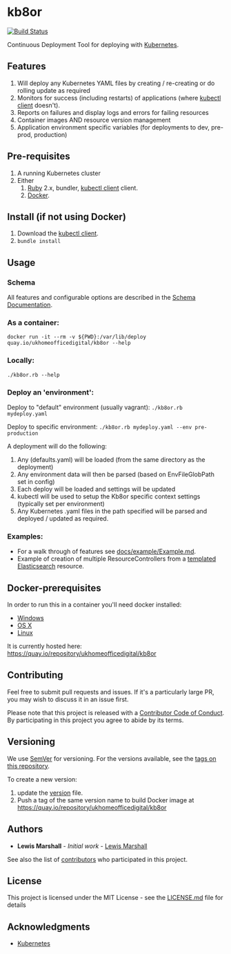 # kb8or

[![Build Status](https://travis-ci.org/UKHomeOffice/kb8or.svg?branch=master)](https://travis-ci.org/UKHomeOffice/kb8or)

Continuous Deployment Tool for deploying with [Kubernetes](http://kubernetes.io/).

## Features
1. Will deploy any Kubernetes YAML files by creating / re-creating or do rolling update as required
2. Monitors for success (including restarts) of applications (where [kubectl client](http://kubernetes.io/v1.0/docs/getting-started-guides/aws/kubectl.html) doesn't). 
3. Reports on failures and display logs and errors for failing resources
3. Container images AND resource version management
4. Application environment specific variables (for deployments to dev, pre-prod, production)

## Pre-requisites
1. A running Kubernetes cluster
2. Either  
   1. [Ruby](https://www.ruby-lang.org/en/documentation/installation/) 2.x, bundler, [kubectl client](http://kubernetes.io/v1.0/docs/getting-started-guides/aws/kubectl.html) client.  
   2. [Docker](#docker-prerequisites).

## Install (if not using Docker)
   
1. Download the [kubectl client](http://kubernetes.io/v1.0/docs/getting-started-guides/aws/kubectl.html).
2. `bundle install`
   
## Usage

### Schema

All features and configurable options are described in the [Schema Documentation](./docs/schema.md).

### As a container:
`docker run -it --rm -v ${PWD}:/var/lib/deploy quay.io/ukhomeofficedigital/kb8or --help`

### Locally:
`./kb8or.rb --help`

### Deploy an 'environment':

Deploy to "default" environment (usually vagrant):
`./kb8or.rb mydeploy.yaml`

Deploy to specific environment:
`./kb8or.rb mydeploy.yaml --env pre-production`

A deployment will do the following:

1. Any (defaults.yaml) will be loaded (from the same directory as the deployment)
2. Any environment data will then be parsed (based on EnvFileGlobPath set in config)
3. Each deploy will be loaded and settings will be updated
4. kubectl will be used to setup the Kb8or specific context settings (typically set per environment)
4. Any Kubernetes .yaml files in the path specified will be parsed and deployed / updated as required.

### Examples:

* For a walk through of features see [docs/example/Example.md](docs/example/Example.md).
* Example of creation of multiple ResourceControllers from a [templated Elasticsearch](docs/example/elasticsearch/Example.md) resource.

## Docker-prerequisites

In order to run this in a container you'll need docker installed:

* [Windows](https://docs.docker.com/windows/started)
* [OS X](https://docs.docker.com/mac/started/)
* [Linux](https://docs.docker.com/linux/started/)

It is currently hosted here: https://quay.io/repository/ukhomeofficedigital/kb8or

## Contributing

Feel free to submit pull requests and issues. If it's a particularly large PR, you may wish to discuss it in an issue first.

Please note that this project is released with a [Contributor Code of Conduct](CONTRIBUTING.md). 
By participating in this project you agree to abide by its terms.

## Versioning

We use [SemVer](http://semver.org/) for versioning. For the versions available, see the [tags on this repository](https://github.com/your/project/tags).

To create a new version:

1. update the [version](version) file.
2. Push a tag of the same version name to build Docker image at https://quay.io/repository/ukhomeofficedigital/kb8or

## Authors

* **Lewis Marshall** - *Initial work* - [Lewis Marshall](https://github.com/lewismarshall)

See also the list of [contributors](https://github.com/UKHomeOffice/kb8or/contributors) who participated in this project.

## License

This project is licensed under the MIT License - see the [LICENSE.md](LICENSE.md) file for details

## Acknowledgments

* [Kubernetes](http://kubernetes.io/)
